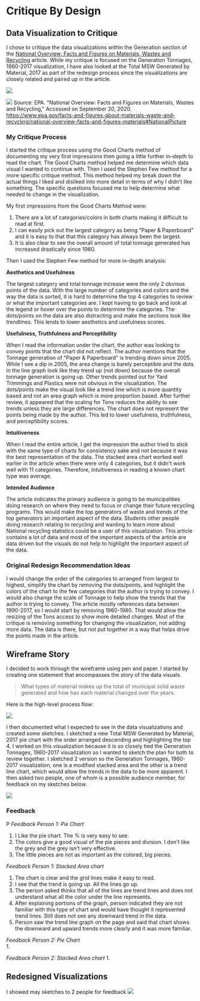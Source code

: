 # Critique By Design

## Data Visualization to Critique 

I chose to critique the data visualizations within the Generation section of the [National Overview: Facts and Figures on Materials, Wastes and Recycling](/https://www.epa.gov/facts-and-figures-about-materials-waste-and-recycling/national-overview-facts-and-figures-materials#NationalPicture) article.  While my critique is focused on the Generation Tonnages, 1960-2017 visualization, I have also looked at the Total MSW Generated by Material, 2017 as part of the redesign process since the visualizations are closely related and paired up in the article.  


![](GenerationPieChart.JPG?raw=true)


![](GenerationStackedArea.JPG?raw=true)
Source: EPA. "National Overview: Facts and Figures on Materials, Wastes and Recycling," Accessed on September 20, 2020.  https://www.epa.gov/facts-and-figures-about-materials-waste-and-recycling/national-overview-facts-and-figures-materials#NationalPicture


### My Critique Process
I started the critique process using the Good Charts method of documenting my very first impressions then going a little further in-depth to read the chart. The Good Charts method helped me determine which data visual I wanted to continue with.  Then I used the Stephen Few method for a more specific critique method.  This method helped my break down the actual things I liked and disliked into more detail in terms of why I didn't like something. The specific questions focused me to help determine what needed to change in the visualization.

My first impressions from the Good Charts Method were:
1. There are a lot of categories/colors in both charts making it difficult to read at first.
2. I can easily pick out the largest category as being "Paper & Paperboard" and it is easy to that that this category has always been the largest. 
3. It is also clear to see the overall amount of total tonnage generated has increased drastically since 1960.

Then I used the Stephen Few method for more in-depth analysis:

**Aesthetics and Usefulness**

The largest category and total tonnage increase were the only 2 obvious points of the data.  With the large number of categories and colors and the way the data is sorted, it is hard to determine the top 4 categories to review or what the important categories are. I kept having to go back and look at the legend or hover over the points to determine the categories. The dots/points on the data are also distracting and make the sections look like trendlines.  This lends to lower aesthetics and usefulness scores.

**Usefulness, Truthfulness and Perceptibility**

When I read the information under the chart, the author was looking to convey points that the chart did not reflect. The author mentions that the Tonnage generation of "Paper & Paperboard" is trending down since 2005.  While I see a dip in 2005, the area change is barely perceptible and the dots in the line graph look like they trend up (not down) because the overall tonnage generation is going up. Other trends pointed out for Yard Trimmings and Plastics were not obvious in the visualization.  The dots/points make the visual look like a trend line which is more quantity based and not an area graph which is more proportion based. After further review, it appeared that the scaling for Tons reduces the ability to see trends unless they are large differences.  The chart does not represent the points being made by the author. This led to lower usefulness, truthfulness, and perceptibility scores. 

**Intuitiveness**

When I read the entire article, I get the impression the author tried to stick with the same type of charts for consistency sake and not because it was the best representation of the data. The stacked area chart worked well earlier in the article when there were only 4 categories, but it didn't work well with 11 categories. Therefore, intuitiveness in reading a known chart type was average. 

**Intended Audience**

The article indicates the primary audience is going to be municipalities doing research on where they need to focus or change their future recycling programs.  This would make the top generators of waste and trends of the top generators an important aspect of the data.  Students other people doing research relating to recycling and wanting to learn more about National recycling statistics could be a user of this visualization.  This article contains a lot of data and most of the important aspects of the article are data driven but the visuals do not help to highlight the important aspect of the data. 


### Original Redesign Recommendation Ideas

I would change the order of the categories to arranged from largest to highest, simplify the chart by removing the dots/points, and highlight the colors of the chart to the few categories that the author is trying to convey. I would also change the scale of Tonnage to help show the trends that the author is trying to convey. The article mostly references data between 1990-2017, so I would start by removing 1960-1980. That would allow the resizing of the Tons access to show more detailed changes. Most of the critique is removing something for changing the visualization, not adding more data. The data is there, but not put together in a way that helps drive the points made in the article.

## Wireframe Story
I decided to work through the wireframe using pen and paper.  I started by creating one statement that encompasses the story of the data visuals.

>What types of material makes up the total of municipal solid waste generated and how has each material changed over the years. 

Here is the high-level process flow: 

![](WireframePage1.JPG?raw=true)

I then documented what I expected to see in the data visualizations and created some sketches.  I sketched a new Total MSW Generated by Material, 2017 pie chart with the order arranged descending and highlighting the top 4. I worked on this visualization because it is so closely tied the Generation Tonnages, 1960-2017 visualization so I wanted to sketch the plan for both to review together.  I sketched 2 version so the Generation Tonnages, 1960-2017 visualization, one is a modified stacked area and the other is a trend line chart, which would allow the trends in the data to be more apparent. I then asked two people, one of whom is a possible audience member, for feedback on my sketches below.  

![](WireframePage2.JPG?raw=true)


### Feedback
P
*Feedback Person 1: Pie Chart*  
1. I Like the pie chart. The % is very easy to see.
2. The colors give a good visual of the pie pieces and division. I don't like the grey and the grey isn't very effective.
3. The little pieces are not as important as the colored, big pieces.

*Feedback Person 1: Stacked Area chart*
1. The chart is clear and the grid lines make it easy to read. 
2. I see that the trend is going up.  All the lines go up.  
3. The person asked thinks that all of the lines are trend lines and does not understand what all the color under the line represents. 
4. After explaining portions of the graph, person indicated they are not familiar with this type of chart and would have thought it represented trend lines. Still does not see any downward trend in the data. 
5. Person saw the trend line graph on the page and said that chart shows the downward and upward trends more clearly and it was more familiar. 

*Feedback Person 2: Pie Chart*  
1.

*Feedback Person 2: Stacked Area chart*
1.  

## Redesigned Visualizations
I showed may sketches to 2 people for feedback
![](redesignedMSWPieChart.JPG?raw=true)


